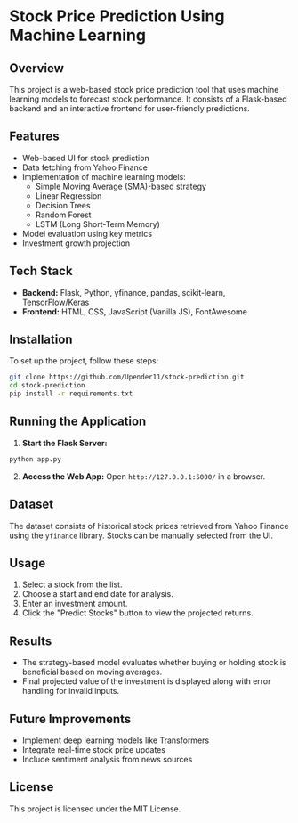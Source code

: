 # Stock Price Prediction Using Machine Learning

## Overview
This project is a web-based stock price prediction tool that uses machine learning models to forecast stock performance. It consists of a Flask-based backend and an interactive frontend for user-friendly predictions.

## Features
- Web-based UI for stock prediction
- Data fetching from Yahoo Finance
- Implementation of machine learning models:
  - Simple Moving Average (SMA)-based strategy
  - Linear Regression
  - Decision Trees
  - Random Forest
  - LSTM (Long Short-Term Memory)
- Model evaluation using key metrics
- Investment growth projection

## Tech Stack
- **Backend:** Flask, Python, yfinance, pandas, scikit-learn, TensorFlow/Keras
- **Frontend:** HTML, CSS, JavaScript (Vanilla JS), FontAwesome

## Installation
To set up the project, follow these steps:
```bash
git clone https://github.com/Upender11/stock-prediction.git
cd stock-prediction
pip install -r requirements.txt
```

## Running the Application
1. **Start the Flask Server:**
```bash
python app.py
```
2. **Access the Web App:** Open `http://127.0.0.1:5000/` in a browser.

## Dataset
The dataset consists of historical stock prices retrieved from Yahoo Finance using the `yfinance` library. Stocks can be manually selected from the UI.

## Usage
1. Select a stock from the list.
2. Choose a start and end date for analysis.
3. Enter an investment amount.
4. Click the "Predict Stocks" button to view the projected returns.

## Results
- The strategy-based model evaluates whether buying or holding stock is beneficial based on moving averages.
- Final projected value of the investment is displayed along with error handling for invalid inputs.

## Future Improvements
- Implement deep learning models like Transformers
- Integrate real-time stock price updates
- Include sentiment analysis from news sources

## License
This project is licensed under the MIT License.


